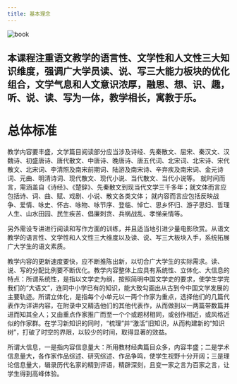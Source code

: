 ```yaml
---
title: 基本理念
---
```



![book](http://c2i.zhuoxiu.com.cn/upload/desk/576x373/1209/1347163243_888.jpg)


## 本课程注重语文教学的语言性、文学性和人文性三大知识维度，强调广大学员读、说、写三大能力板块的优化组合，文学气息和人文意识浓厚，融思、想、识、趣，听、说、读、写为一体，教学相长，寓教于乐。

# 总体标准

教学内容要丰盛，文学篇目阅读部分应当涉及诗经、先秦散文、屈宋、秦汉文、汉魏诗、初盛唐诗、唐代散文、中唐诗、晚唐诗、唐五代词、北宋词、北宋诗、宋代散文、北宋词、李清照及南宋前期词、陆游及南宋诗、辛弃疾及南宋词、金元诗词、元曲、明清诗词、现代散文、现代小说、当代散文、当代小说等。
就时间而言，需涵盖自《诗经》、《楚辞》、先秦散文到现当代文学三千多年；就文体而言应包括诗、词、曲、赋、戏剧、小说、散文各类文体；
就内容而言应包括反映战争、爱情、咏史、怀古、咏物、咏节序、登临、悼亡、思乡怀归、游子思妇、哲理人生、山水田园、民生疾苦、倡廉刺贪、兵祸战乱、孝悌亲情等。
 
    
另外需设专讲进行阅读和写作方面的训练，并且适当地引进少量电影欣赏。从语文教学的语言性、文学性和人文性三大维度以及读、说、写三大板块入手，系统拓展广大学生的语文素质。

   教学内容的更新速度要快，应不断推陈出新，以切合广大学生的实际需求。读、说、写的分配比例要不断优化。教学内容整体上应具有系统性、立体化、大信息的特点：所谓系统性，是指以文学史为纲，按照简明中国文学史的要求，使学生学完我们的“大语文”，连同中小学已有的知识，能大致勾画出从古到今中国文学发展的主要轨迹。所谓立体化，是指每个小单元以一两个作家为重点，选择他们的几篇代表作为详讲内容，在附录中又精选他们的其他代表作，从而做到以一两篇带数篇并进而知其全人；又由重点作家推广而至一个个或题材相同，或创作相近，或风格近似的作家群。在学习新知识的同时，“梳理”并“激活”旧知识，从而构建新的“知识树”，打破了时空的界限，以较少的时间，取得显著的效益。
  
   所谓大信息，一是指内容信息量大：所用教材经典篇目众多，内容丰盛；二是学术信息量大，各作家作品综述、研究综述、作品争鸣，使学生视野十分开阔；三是理论信息量大，辑录历代名家的精到评语，精辟深刻，且变一家之言为百家之言，让学生得到高峰体验。
